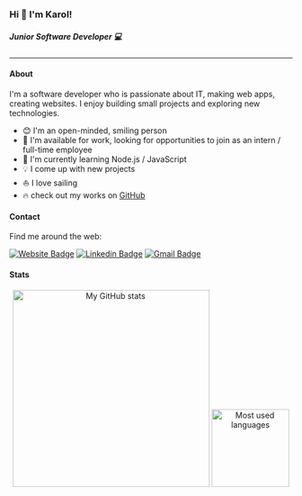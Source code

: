 ### Hi 👋 I'm **Karol**!

##### Junior Software Developer 💻

<hr>

#### About

I'm a software developer who is passionate about IT, making web apps, creating websites. I enjoy building small projects and exploring new technologies.

- 😊 I'm an open-minded, smiling person
- 🤝 I'm available for work, looking for opportunities to join as an intern / full-time employee
- 🌱 I'm currently learning Node.js / JavaScript
- 💡 I come up with new projects
- ⛵ I love sailing
- 🔥 check out my works on <a href="https://github.com/karolskolasinski?tab=repositories">GitHub</a> 

#### Contact

Find me around the web:

<p align="center">

[![Website Badge](https://img.shields.io/badge/%F0%9F%8C%90%20Website-karolsklasinski.pl-9012fe?style=flat-square&logoColor=white&link=https://karolskolasinski.pl/)](https://karolskolasinski.pl/) 
[![Linkedin Badge](https://img.shields.io/badge/LinkedIn-Karol%20Skolasiński-blue?style=flat-square&logo=linkedin&logoColor=white&link=https://www.linkedin.com/in/karolskolasinski/)](https://www.linkedin.com/in/karolskoalsinski/)
[![Gmail Badge](https://img.shields.io/badge/Gmail-karolskoalsinski@gmail.com-c14438?style=flat-square&logo=gmail&logoColor=white&link=mailto:karolskolasinski@gmail.com)](mailto:karolskolasinski@gmail.com)
 
</p>

#### Stats
<p align="center">
    <img src="https://github-readme-stats.vercel.app/api?username=karolskolasinski&theme=buefy&count_private=true" alt="My GitHub stats" width="350px">
    <img src = "https://github-readme-stats-git-master.zephirorb.vercel.app/api/top-langs/?username=karolskolasinski&hide=erlang,shell,dockerfile,handlebars&theme=buefy&layout=compact&count_private=true" alt="Most used languages" height="138px">
</p>
